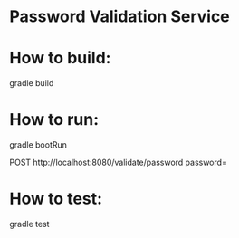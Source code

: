 Password Validation Service
==

How to build:
==
gradle build

How to run:
==
gradle bootRun

POST http://localhost:8080/validate/password
password=<testpassword>

How to test:
==
gradle test

